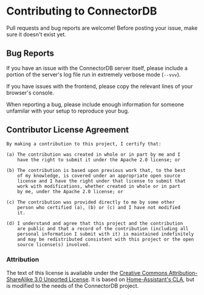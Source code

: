 # Contributing to ConnectorDB

Pull requests and bug reports are welcome! Before posting your issue, make sure it doesn't exist yet.


## Bug Reports

If you have an issue with the ConnectorDB server itself, please include a portion of the server's log file run in extremely verbose mode (`--vvv`).

If you have issues with the frontend, please copy the relevant lines of your browser's console.

When reporting a bug, please include enough information for someone unfamilar
with your setup to reproduce your bug.

## Contributor License Agreement

```
By making a contribution to this project, I certify that:

(a) The contribution was created in whole or in part by me and I
    have the right to submit it under the Apache 2.0 license; or

(b) The contribution is based upon previous work that, to the best
    of my knowledge, is covered under an appropriate open source
    license and I have the right under that license to submit that
    work with modifications, whether created in whole or in part
    by me, under the Apache 2.0 license; or

(c) The contribution was provided directly to me by some other
    person who certified (a), (b) or (c) and I have not modified
    it.

(d) I understand and agree that this project and the contribution
    are public and that a record of the contribution (including all
    personal information I submit with it) is maintained indefinitely
    and may be redistributed consistent with this project or the open
    source license(s) involved.
```

### Attribution

The text of this license is available under the [Creative Commons Attribution-ShareAlike 3.0 Unported License](http://creativecommons.org/licenses/by-sa/3.0/).  It is based on [Home-Assistant's CLA](https://github.com/home-assistant/home-assistant/blob/dev/CLA.md), but is modified to the needs of the ConnectorDB project.

